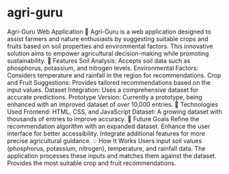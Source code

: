 # agri-guru
 Agri-Guru Web Application 🌾 
 Agri-Guru is a web application designed to assist farmers and nature enthusiasts by suggesting suitable crops and fruits based on soil properties and environmental factors. This innovative solution aims to empower agricultural decision-making while promoting sustainability.
 🌟 Features 
 Soil Analysis: Accepts soil data such as phosphorus, potassium, and nitrogen levels.
 Environmental Factors: Considers temperature and rainfall in the region for recommendations. 
 Crop and Fruit Suggestions: Provides tailored recommendations based on the input values. Dataset Integration: Uses a comprehensive dataset for accurate predictions. 
 Prototype Version: Currently a prototype, being enhanced with an improved dataset of over 10,000 entries. 🔧 Technologies Used Frontend: HTML, CSS, and JavaScript Dataset: A growing dataset with thousands of entries to improve accuracy. 
 🚀 Future Goals Refine the recommendation algorithm with an expanded dataset. Enhance the user interface for better accessibility. Integrate additional features for more precise agricultural guidance.
 💡 How It Works
 Users input soil values (phosphorus, potassium, nitrogen), temperature, and rainfall data. The application processes these inputs and matches them against the dataset. Provides the most suitable crop and fruit recommendations.

